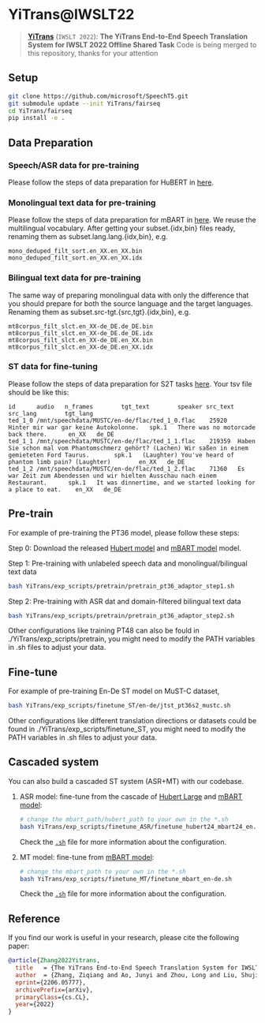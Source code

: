 # YiTrans@IWSLT22

> [**YiTrans**](https://arxiv.org/abs/2206.05777) (```IWSLT 2022```): **The YiTrans End-to-End Speech Translation System for IWSLT 2022 Offline Shared Task**
> Code is being merged to this repository, thanks for your attention

## Setup
```bash
git clone https://github.com/microsoft/SpeechT5.git
git submodule update --init YiTrans/fairseq
cd YiTrans/fairseq
pip install -e .
```

## Data Preparation
### Speech/ASR data for pre-training
Please follow the steps of data preparation for HuBERT in [here](https://github.com/facebookresearch/fairseq/tree/main/examples/hubert#data-preparation).
### Monolingual text data for pre-training
Please follow the steps of data preparation for mBART in [here](https://github.com/facebookresearch/fairseq/tree/main/examples/mbart). We reuse the multilingual vocabulary.
After getting your subset.{idx,bin} files ready, renaming them as subset.lang.lang.{idx,bin}, e.g.
```
mono_deduped_filt_sort.en_XX.en_XX.bin
mono_deduped_filt_sort.en_XX.en_XX.idx
```
### Bilingual text data for pre-training
The same way of preparing monolingual data with only the difference that you should prepare for both the source language and the target languages. Renaming them as subset.src-tgt.{src,tgt}.{idx,bin}, e.g.
```
mt8corpus_filt_slct.en_XX-de_DE.de_DE.bin
mt8corpus_filt_slct.en_XX-de_DE.de_DE.idx
mt8corpus_filt_slct.en_XX-de_DE.en_XX.bin
mt8corpus_filt_slct.en_XX-de_DE.en_XX.idx
```

### ST data for fine-tuning
Please follow the steps of data preparation for S2T tasks [here](https://github.com/pytorch/fairseq/blob/main/examples/speech_to_text/docs/mustc_example.md). Your tsv file should be like this:
```
id      audio   n_frames        tgt_text        speaker src_text        src_lang        tgt_lang
ted_1_0 /mnt/speechdata/MUSTC/en-de/flac/ted_1_0.flac    25920   Hinter mir war gar keine Autokolonne.   spk.1   There was no motorcade back there.      en_XX   de_DE
ted_1_1 /mnt/speechdata/MUSTC/en-de/flac/ted_1_1.flac    219359  Haben Sie schon mal vom Phantomschmerz gehört? (Lachen) Wir saßen in einem gemieteten Ford Taurus.       spk.1   (Laughter) You've heard of phantom limb pain? (Laughter)        en_XX   de_DE
ted_1_2 /mnt/speechdata/MUSTC/en-de/flac/ted_1_2.flac    71360   Es war Zeit zum Abendessen und wir hielten Ausschau nach einem Restaurant.      spk.1   It was dinnertime, and we started looking for a place to eat.    en_XX   de_DE
```



## Pre-train
For example of pre-training the PT36 model, please follow these steps:

Step 0: Download the released [Hubert model](https://dl.fbaipublicfiles.com/hubert/hubert_large_ll60k.pt) and [mBART model](https://dl.fbaipublicfiles.com/fairseq/models/mbart50/mbart50.pretrained.tar.gz) model.

Step 1: Pre-training with unlabeled speech data and monolingual/bilingual text data 
```bash
bash YiTrans/exp_scripts/pretrain/pretrain_pt36_adaptor_step1.sh
```

Step 2: Pre-training with ASR dat and domain-filtered bilingual text data 
```bash
bash YiTrans/exp_scripts/pretrain/pretrain_pt36_adaptor_step2.sh
```
Other configurations like training PT48 can also be fould in ./YiTrans/exp_scripts/pretrain, you might need to modify the PATH variables in .sh files to adjust your data.

## Fine-tune
For example of pre-training En-De ST model on MuST-C dataset,
```bash
bash YiTrans/exp_scripts/finetune_ST/en-de/jtst_pt36s2_mustc.sh
```
Other configurations like different translation directions or datasets could be found in ./YiTrans/exp_scripts/finetune_ST, you might need to modify the PATH variables in .sh files to adjust your data.

## Cascaded system
You can also build a cascaded ST system (ASR+MT) with our codebase.
1. ASR model: fine-tune from the cascade of [Hubert Large](https://dl.fbaipublicfiles.com/hubert/hubert_large_ll60k.pt) and [mBART model](https://dl.fbaipublicfiles.com/fairseq/models/mbart50/mbart50.pretrained.tar.gz):
    ```bash
    # change the mbart_path/hubert_path to your own in the *.sh
    bash YiTrans/exp_scripts/finetune_ASR/finetune_hubert24_mbart24_en.sh
    ```
    Check the [`.sh`](exp_scripts/finetune_ASR/finetune_hubert24_mbart24_en.sh) file for more information about the configuration.

2. MT model: fine-tune from [mBART model](https://dl.fbaipublicfiles.com/fairseq/models/mbart50/mbart50.pretrained.tar.gz):

    ```bash
    # change the mbart_path to your own in the *.sh
    bash YiTrans/exp_scripts/finetune_MT/finetune_mbart_en-de.sh
    ```
    Check the [`.sh`](exp_scripts/finetune_MT/finetune_mbart_en-de.sh) file for more information about the configuration.


## Reference

If you find our work is useful in your research, please cite the following paper:

```bibtex
@article{Zhang2022Yitrans,
  title   = {The YiTrans End-to-End Speech Translation System for IWSLT 2022 Offline Shared Task},
  author  = {Zhang, Ziqiang and Ao, Junyi and Zhou, Long and Liu, Shujie and Wei, Furu and Li, Jinyu},
  eprint={2206.05777},
  archivePrefix={arXiv},
  primaryClass={cs.CL},
  year={2022}
}
```

